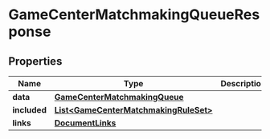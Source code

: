 

# GameCenterMatchmakingQueueResponse


## Properties

| Name | Type | Description | Notes |
|------------ | ------------- | ------------- | -------------|
|**data** | [**GameCenterMatchmakingQueue**](GameCenterMatchmakingQueue.md) |  |  |
|**included** | [**List&lt;GameCenterMatchmakingRuleSet&gt;**](GameCenterMatchmakingRuleSet.md) |  |  [optional] |
|**links** | [**DocumentLinks**](DocumentLinks.md) |  |  |



